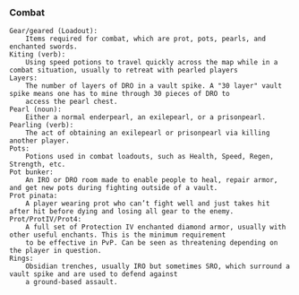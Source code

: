 ### Combat

    Gear/geared (Loadout): 
        Items required for combat, which are prot, pots, pearls, and enchanted swords.
    Kiting (verb): 
        Using speed potions to travel quickly across the map while in a combat situation, usually to retreat with pearled players
    Layers: 
        The number of layers of DRO in a vault spike. A "30 layer" vault spike means one has to mine through 30 pieces of DRO to 
        access the pearl chest.
    Pearl (noun): 
        Either a normal enderpearl, an exilepearl, or a prisonpearl.
    Pearling (verb): 
        The act of obtaining an exilepearl or prisonpearl via killing another player.
    Pots: 
        Potions used in combat loadouts, such as Health, Speed, Regen, Strength, etc.
    Pot bunker: 
        An IRO or DRO room made to enable people to heal, repair armor, and get new pots during fighting outside of a vault.
    Prot pinata: 
        A player wearing prot who can’t fight well and just takes hit after hit before dying and losing all gear to the enemy.
    Prot/ProtIV/Prot4: 
        A full set of Protection IV enchanted diamond armor, usually with other useful enchants. This is the minimum requirement 
        to be effective in PvP. Can be seen as threatening depending on the player in question.
    Rings: 
        Obsidian trenches, usually IRO but sometimes SRO, which surround a vault spike and are used to defend against 
        a ground-based assault.
 


